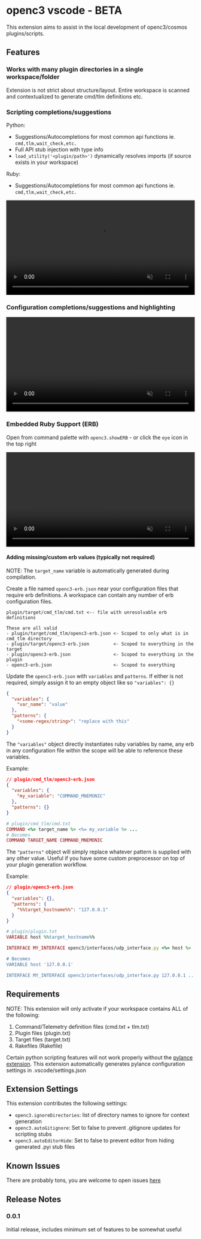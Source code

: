 # openc3 vscode - BETA

This extension aims to assist in the local development of openc3/cosmos plugins/scripts.

## Features

### Works with many plugin directories in a single workspace/folder

Extension is not strict about structure/layout. Entire workspace is scanned and contextualized to generate cmd/tlm definitions etc.

### Scripting completions/suggestions

Python:

- Suggestions/Autocompletions for most common api functions ie. `cmd,tlm,wait_check,etc.`
- Full API stub injection with type info
- `load_utility('<plugin/path>')` dynamically resolves imports (if source exists in your workspace)

Ruby:

- Suggestions/Autocompletions for most common api functions ie. `cmd,tlm,wait_check,etc.`

<video src="https://github.com/user-attachments/assets/f6abc068-c454-40ee-b7d5-33b0c708e781" 
       loop 
       autoplay 
       muted 
       playsinline 
       width="100%">
Your browser does not support the video tag.
</video>

### Configuration completions/suggestions and highlighting

<video src="https://github.com/user-attachments/assets/8fb25873-d465-4e66-86e1-29c93e9dfece" 
       loop 
       autoplay 
       muted 
       playsinline 
       width="100%">
Your browser does not support the video tag.
</video>

### Embedded Ruby Support (ERB)

Open from command palette with `openc3.showERB` - or click the `eye` icon in the top right

<video src="https://github.com/user-attachments/assets/f915d79a-60a8-4708-b55d-7ac0495b1898" 
       loop 
       autoplay 
       muted 
       playsinline 
       width="100%">
Your browser does not support the video tag.
</video>

#### Adding missing/custom erb values (typically not required)

NOTE: The `target_name` variable is automatically generated during compilation.

Create a file named `openc3-erb.json` near your configuration files that require erb definitions. A workspace can contain any number of erb configuration files.

```
plugin/target/cmd_tlm/cmd.txt <-- file with unresolvable erb definitions

These are all valid
- plugin/target/cmd_tlm/openc3-erb.json <- Scoped to only what is in cmd_tlm directory
- plugin/target/openc3-erb.json         <- Scoped to everything in the target
- plugin/openc3-erb.json                <- Scoped to everything in the plugin
- openc3-erb.json                       <- Scoped to everything
```

Update the `openc3-erb.json` with `variables` and `patterns`. If either is not required, simply assign it to an empty object like so `"variables": {}`

```json
{
  "variables": {
    "var_name": "value"
  },
  "patterns": {
    "<some-regex/string>": "replace with this"
  }
}
```

The `"variables"` object directly instantiates ruby variables by name, any erb in any configuration file within the scope will be able to reference these variables.

Example:

```json
// plugin/cmd_tlm/openc3-erb.json
{
  "variables": {
    "my_variable": "COMMAND_MNEMONIC"
  },
  "patterns": {}
}
```

```ruby
# plugin/cmd_tlm/cmd.txt
COMMAND <%= target_name %> <%= my_variable %> ...
# Becomes
COMMAND TARGET_NAME COMMAND_MNEMONIC
```

The `"patterns"` object will simply replace whatever pattern is supplied with any other value. Useful if you have some custom preprocessor on top of your plugin generation workflow.

Example:

```json
// plugin/openc3-erb.json
{
  "variables": {},
  "patterns": {
    "%%target_hostname%%": "127.0.0.1"
  }
}
```

```ruby
# plugin/plugin.txt
VARIABLE host %%target_hostname%%

INTERFACE MY_INTERFACE openc3/interfaces/udp_interface.py <%= host %> ...

# Becomes
VARIABLE host '127.0.0.1'

INTERFACE MY_INTERFACE openc3/interfaces/udp_interface.py 127.0.0.1 ...
```

## Requirements

NOTE: This extension will only activate if your workspace contains ALL of the following:

1. Command/Telemetry definition files (cmd.txt + tlm.txt)
2. Plugin files (plugin.txt)
3. Target files (target.txt)
4. Rakefiles (Rakefile)

Certain python scripting features will not work properly without the [pylance extension](https://marketplace.visualstudio.com/items?itemName=ms-python.vscode-pylance).
This extension automatically generates pylance configuration settings in .vscode/settings.json

## Extension Settings

This extension contributes the following settings:

- `openc3.ignoreDirectories`: list of directory names to ignore for context generation
- `openc3.autoGitignore`: Set to false to prevent .gitignore updates for scripting stubs
- `openc3.autoEditorHide`: Set to false to prevent editor from hiding generated .pyi stub files

## Known Issues

There are probably tons, you are welcome to open issues [here](https://github.com/JakeHillHub/openc3-vscode/issues)

## Release Notes

### 0.0.1

Initial release, includes minimum set of features to be somewhat useful
